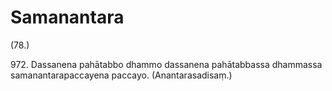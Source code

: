 # Samanantara

(78.)

972\. Dassanena pahātabbo dhammo dassanena pahātabbassa dhammassa samanantarapaccayena paccayo. (Anantarasadisaṃ.)
